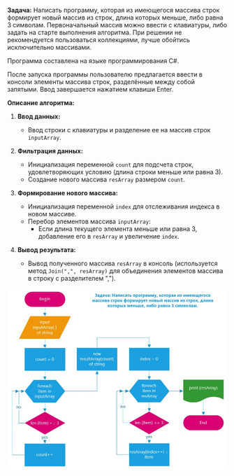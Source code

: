 **Задача:** Написать программу, которая из имеющегося массива строк формирует новый массив из строк, длина которых меньше, либо равна 3 символам. Первоначальный массив можно ввести с клавиатуры, либо задать на старте выполнения алгоритма. При решении не рекомендуется пользоваться коллекциями, лучше обойтись исключительно массивами.

Программа составлена на языке программирования C#.

После запуска программы пользователю предлагается ввести в консоли элементы массива строк, разделённые между собой запятыми. Ввод завершается нажатием клавиши Enter.

**Описание алгоритма:**

1. **Ввод данных:**
   - Ввод строки с клавиатуры и разделение ее на массив строк `inputArray`.

2. **Фильтрация данных:**
   - Инициализация переменной `count` для подсчета строк, удовлетворяющих условию (длина строки меньше или равна 3).
   - Создание нового массива `resArray` размером `count`.

3. **Формирование нового массива:**
   - Инициализация переменной `index` для отслеживания индекса в новом массиве.   
   - Перебор элементов массива `inputArray`:
      - Если длина текущего элемента меньше или равна 3, добавление его в `resArray` и увеличение `index`.

4. **Вывод результата:**
   - Вывод полученного массива `resArray` в консоль (используется метод `Join(",", resArray)` для объединения элементов массива в строку с разделителем ",").

<p align="center">
  <img src="Algorythm.jpg" alt="Алгоритм">
</p>
